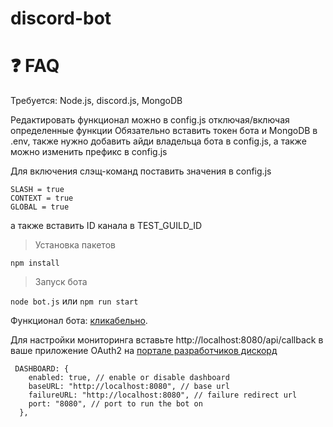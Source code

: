 # discord-bot

# ❓ FAQ

Требуется: Node.js, discord.js, MongoDB

Редактировать функционал можно в config.js отключая/включая определенные функции
Обязательно вставить токен бота и MongoDB в .env, также нужно добавить айди владельца бота в config.js, а также можно изменить префикс в config.js

Для включения слэщ-команд поставить значения в config.js 
```
SLASH = true
CONTEXT = true
GLOBAL = true
```
а также вставить ID канала в TEST_GUILD_ID

>Установка пакетов

```npm install```

>Запуск бота

```node bot.js```
или 
```npm run start```

Функционал бота: [кликабельно](https://github.com/Ha0SsS/discord-bot/blob/main/docs/SUMMARY.md).

Для настройки мониторинга вставьте http://localhost:8080/api/callback в ваше приложение OAuth2 на [портале разработчиков дискорд](https://discord.com/developers/applications)

```
 DASHBOARD: {
    enabled: true, // enable or disable dashboard
    baseURL: "http://localhost:8080", // base url
    failureURL: "http://localhost:8080", // failure redirect url
    port: "8080", // port to run the bot on
  },
```
